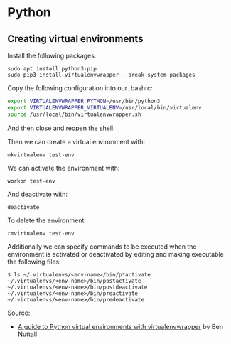 # Python

## Creating virtual environments

Install the following packages:
```
sudo apt install python3-pip
sudo pip3 install virtualenvwrapper --break-system-packages
```

Copy the following configuration into our .bashrc:
```sh
export VIRTUALENVWRAPPER_PYTHON=/usr/bin/python3
export VIRTUALENVWRAPPER_VIRTUALENV=/usr/local/bin/virtualenv
source /usr/local/bin/virtualenvwrapper.sh
```

And then close and reopen the shell.

Then we can create a virtual environment with:
```
mkvirtualenv test-env
```

We can activate the environment with:
```
workon test-env
```

And deactivate with:
```
deactivate
```

To delete the environment:
```
rmvirtualenv test-env
```

Additionally we can specify commands to be executed when the environment is
activated or deactivated by editing and making executable the following files:
```
$ ls ~/.virtualenvs/<env-name>/bin/p*activate
~/.virtualenvs/<env-name>/bin/postactivate
~/.virtualenvs/<env-name>/bin/postdeactivate
~/.virtualenvs/<env-name>/bin/preactivate
~/.virtualenvs/<env-name>/bin/predeactivate
```

Source: 
- [A guide to Python virtual environments with virtualenvwrapper](https://opensource.com/article/21/2/python-virtualenvwrapper) by Ben Nuttall
